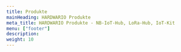 ```yaml
---
title: Produkte 
mainHeading: HARDWARIO Produkte 
meta_title: HARDWARIO Produkte - NB-IoT-Hub, LoRa-Hub, IoT-Kit 
menu: ["footer"] 
description:
weight: 10
---
```

